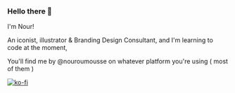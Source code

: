 ### Hello there 👋
I'm Nour!

An iconist, illustrator & Branding Design Consultant, and I'm learning to code at the moment,

You'll find me by @nouroumousse on whatever platform you're using ( most of them )

[![ko-fi](https://ko-fi.com/img/githubbutton_sm.svg)](https://ko-fi.com/Y8Y7HNDK2)
<!--
**nouroumousse/nouroumousse** is a ✨ _special_ ✨ repository because its `README.md` (this file) appears on your GitHub profile.

Here are some ideas to get you started:

- 🔭 I’m currently working on ...
- 🌱 I’m currently learning ...
- 👯 I’m looking to collaborate on ...
- 🤔 I’m looking for help with ...
- 💬 Ask me about ...
- 📫 How to reach me: ...
- 😄 Pronouns: ...
- ⚡ Fun fact: ...
-->
